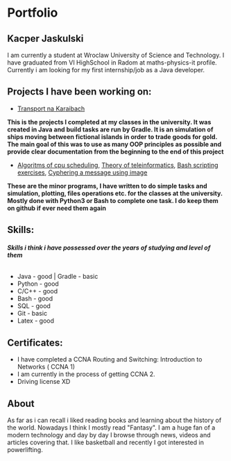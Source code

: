 # Portfolio
## Kacper Jaskulski

I am currently a student at Wroclaw University of Science and Technology.
I have graduated from VI HighSchool in Radom at maths-physics-it profile.
Currently i am looking for my first internship/job as a Java developer.

## Projects I have been working on:
* [Transport na Karaibach](https://github.com/anachim5/TransportNaKaraibach)

**This is the projects I completed at my classes in the university. It was created in Java and build tasks are run by Gradle. It is an simulation of ships moving between fictional islands in order to trade goods for gold. The main goal of this was to use as many OOP principles as possible and provide clear documentation from the beginning to the end of this project**

* [Algoritms of cpu scheduling](https://github.com/anachim5/ProjektSO), [Theory of teleinformatics](https://github.com/anachim5/TRwSTp), [Bash scripting exercises](https://github.com/anachim5/SystemyOperacyjne), [Cyphering a message using image](https://github.com/anachim5/ProjektKrypto)

**These are the minor programs, I have written to do simple tasks and simulation, plotting, files operations etc. for the classes at the university. Mostly done with Python3 or Bash to complete one task. I do keep them on github if ever need them again**

## Skills:
###### ***Skills i think i have possessed over the years of studying and level of them***
* Java - good | Gradle - basic
* Python - good
* C/C++ - good
* Bash - good
* SQL - good
* Git - basic
* Latex - good 

## Certificates:
* I have completed a CCNA Routing and Switching: Introduction to Networks ( CCNA 1)
* I am currently in the process of getting CCNA 2.
* Driving license XD
## About
As far as i can recall i liked reading books and learning about the history of the world. Nowadays I think I mostly read "Fantasy". I am a huge fan of a modern technology and day by day I browse through news, videos and articles covering that. I like basketball and recently I got interested in powerlifting.

